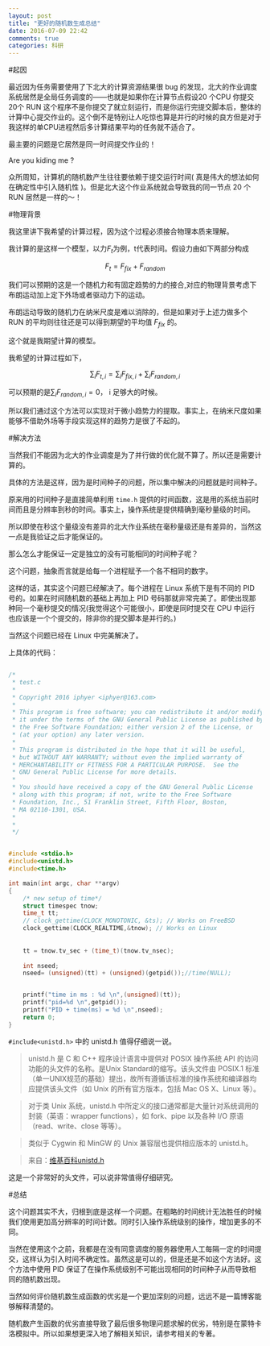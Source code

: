 ```yaml
---
layout: post
title: "更好的随机数生成总结"
date: 2016-07-09 22:42
comments: true
categories: 科研
---
```


#起因

最近因为任务需要使用了下北大的计算资源结果很 bug 的发现，北大的作业调度系统居然是全局任务调度的——也就是如果你在计算节点假设20 个CPU 你提交20个 RUN 这个程序不是你提交了就立刻运行，而是你运行完提交脚本后，整体的计算中心提交作业的。这个倒不是特别让人吃惊也算是并行的时候的良方但是对于我这样的单CPU进程然后多计算结果平均的任务就不适合了。

最主要的问题是它居然是同一时间提交作业的！

Are you kiding me ?

众所周知，计算机的随机数产生往往要依赖于提交运行时间( 真是伟大的想法如何在确定性中引入随机性 )。但是北大这个作业系统就会导致我的同一节点 20 个 RUN 居然是一样的～！

<!--more-->

#物理背景

我这里讲下我希望的计算过程，因为这个过程必须接合物理本质来理解。

我计算的是这样一个模型，以力$F_t$为例，t代表时间。假设力由如下两部分构成


 $$ F_t = F_{fix} + F_{random} $$ 

我们可以预期的这是一个随机力和有固定趋势的力的接合,对应的物理背景考虑下布朗运动加上定下外场或者驱动力下的运动。

布朗运动导致的随机力在纳米尺度是难以消除的，但是如果对于上述力做多个 RUN 的平均则往往还是可以得到期望的平均值 $F_{fix}$ 的。

这个就是我期望计算的模型。

我希望的计算过程如下，


 $$ \sum_{i}  F_{t,i} = \sum_{i}  F_{fix,i} + \sum_i  F_{random,i} $$  

可以预期的是$\sum_i F_{random,i} = 0$， i 足够大的时候。

所以我们通过这个方法可以实现对于微小趋势力的提取。事实上，在纳米尺度如果能够不借助外场等手段实现这样的趋势力是很了不起的。

#解决方法

当然我们不能因为北大的作业调度是为了并行做的优化就不算了。所以还是需要计算的。

具体的方法是这样，因为是时间种子的问题，所以集中解决的问题就是时间种子。

原来用的时间种子是直接简单利用 `time.h` 提供的时间函数，这是用的系统当前时间而且是分辨率到秒的时间。事实上，操作系统是提供精确到毫秒量级的时间。

所以即使在秒这个量级没有差异的北大作业系统在毫秒量级还是有差异的，当然这一点是我验证之后才能保证的。

那么怎么才能保证一定是独立的没有可能相同的时间种子呢？

这个问题，抽象而言就是给每一个进程赋予一个各不相同的数字。

这样的话，其实这个问题已经解决了。每个进程在 Linux 系统下是有不同的 PID 号的。如果在时间随机数的基础上再加上 PID 号码那就非常完美了。即使出现那种同一个毫秒提交的情况(我觉得这个可能很小，即使是同时提交在 CPU 中运行也应该是一个个提交的，除非你的提交脚本是并行的。)

当然这个问题已经在 Linux 中完美解决了。

上具体的代码：

```c

/*
 * test.c
 *
 * Copyright 2016 iphyer <iphyer@163.com>
 *
 * This program is free software; you can redistribute it and/or modify
 * it under the terms of the GNU General Public License as published by
 * the Free Software Foundation; either version 2 of the License, or
 * (at your option) any later version.
 *
 * This program is distributed in the hope that it will be useful,
 * but WITHOUT ANY WARRANTY; without even the implied warranty of
 * MERCHANTABILITY or FITNESS FOR A PARTICULAR PURPOSE.  See the
 * GNU General Public License for more details.
 *
 * You should have received a copy of the GNU General Public License
 * along with this program; if not, write to the Free Software
 * Foundation, Inc., 51 Franklin Street, Fifth Floor, Boston,
 * MA 02110-1301, USA.
 *
 *
 */


#include <stdio.h>
#include<unistd.h>
#include<time.h>

int main(int argc, char **argv)
{
	/* new setup of time*/
	struct timespec tnow;
	time_t tt;
	// clock_gettime(CLOCK_MONOTONIC, &ts); // Works on FreeBSD
	clock_gettime(CLOCK_REALTIME,&tnow); // Works on Linux
	
	
	tt = tnow.tv_sec + (time_t)(tnow.tv_nsec); 
	
	int nseed;
    nseed= (unsigned)(tt) + (unsigned)(getpid());//time(NULL);


	printf("time in ms : %d \n",(unsigned)(tt));
	printf("pid=%d \n",getpid());
	printf("PID + time(ms) = %d \n",nseed);
	return 0;
}

```

`#include<unistd.h>` 中的 unistd.h 值得仔细说一说。

>unistd.h 是 C 和 C++ 程序设计语言中提供对 POSIX 操作系统 API 的访问功能的头文件的名称。是Unix Standard的缩写。该头文件由 POSIX.1 标准（单一UNIX规范的基础）提出，故所有遵循该标准的操作系统和编译器均应提供该头文件（如 Unix 的所有官方版本，包括 Mac OS X、Linux 等）。

>对于类 Unix 系统，unistd.h 中所定义的接口通常都是大量针对系统调用的封装（英语：wrapper functions），如 fork、pipe 以及各种 I/O 原语（read、write、close 等等）。

>类似于 Cygwin 和 MinGW 的 Unix 兼容层也提供相应版本的 unistd.h。

> 来自：[维基百科unistd.h](https://zh.wikipedia.org/wiki/Unistd.h)
 
这是一个非常好的头文件，可以说非常值得仔细研究。

#总结

这个问题其实不大，归根到底是这样一个问题。在粗略的时间统计无法胜任的时候我们使用更加高分辨率的时间计数。同时引入操作系统级别的操作，增加更多的不同。

当然在使用这个之前，我都是在没有同意调度的服务器使用人工每隔一定的时间提交，这样认为引入时间不确定性。虽然这是可以的，但是还是不如这个方法好。这个方法中使用 PID 保证了在操作系统级别不可能出现相同的时间种子从而导致相同的随机数出现。

当然如何评价随机数生成函数的优劣是一个更加深刻的问题，远远不是一篇博客能够解释清楚的。

随机数产生函数的优劣直接导致了最后很多物理问题求解的优劣，特别是在蒙特卡洛模拟中。所以如果想更深入地了解相关知识，请参考相关的专著。
